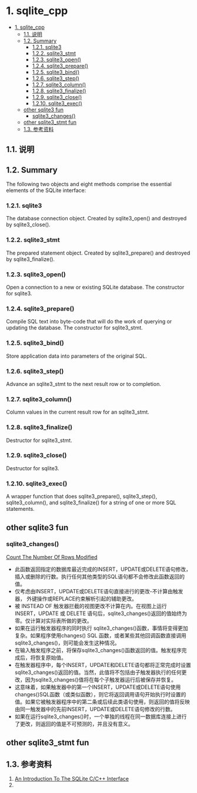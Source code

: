# 1. sqlite_cpp

- [1. sqlite_cpp](#1-sqlite_cpp)
  - [1.1. 说明](#11-说明)
  - [1.2. Summary](#12-summary)
    - [1.2.1. sqlite3](#121-sqlite3)
    - [1.2.2. sqlite3_stmt](#122-sqlite3_stmt)
    - [1.2.3. sqlite3_open()](#123-sqlite3_open)
    - [1.2.4. sqlite3_prepare()](#124-sqlite3_prepare)
    - [1.2.5. sqlite3_bind()](#125-sqlite3_bind)
    - [1.2.6. sqlite3_step()](#126-sqlite3_step)
    - [1.2.7. sqlite3_column()](#127-sqlite3_column)
    - [1.2.8. sqlite3_finalize()](#128-sqlite3_finalize)
    - [1.2.9. sqlite3_close()](#129-sqlite3_close)
    - [1.2.10. sqlite3_exec()](#1210-sqlite3_exec)
  - [other sqlite3 fun](#other-sqlite3-fun)
    - [sqlite3_changes()](#sqlite3_changes)
  - [other sqlite3_stmt fun](#other-sqlite3_stmt-fun)
  - [1.3. 参考资料](#13-参考资料)

## 1.1. 说明

## 1.2. Summary

The following two objects and eight methods comprise the essential elements of the SQLite interface:

### 1.2.1. sqlite3

The database connection object. Created by sqlite3_open() and destroyed by sqlite3_close().

### 1.2.2. sqlite3_stmt

The prepared statement object. Created by sqlite3_prepare() and destroyed by sqlite3_finalize().

### 1.2.3. sqlite3_open()

Open a connection to a new or existing SQLite database. The constructor for sqlite3.

### 1.2.4. sqlite3_prepare()

Compile SQL text into byte-code that will do the work of querying or updating the database. The constructor for sqlite3_stmt.

### 1.2.5. sqlite3_bind()

Store application data into parameters of the original SQL.

### 1.2.6. sqlite3_step()

Advance an sqlite3_stmt to the next result row or to completion.

### 1.2.7. sqlite3_column()

Column values in the current result row for an sqlite3_stmt.

### 1.2.8. sqlite3_finalize()

Destructor for sqlite3_stmt.

### 1.2.9. sqlite3_close()

Destructor for sqlite3.

### 1.2.10. sqlite3_exec()

A wrapper function that does sqlite3_prepare(), sqlite3_step(), sqlite3_column(), and sqlite3_finalize() for a string of one or more SQL statements.

## other sqlite3 fun

### sqlite3_changes()

[Count The Number Of Rows Modified](https://sqlite.org/c3ref/changes.html)

- 此函数返回指定的数据库最近完成的INSERT，UPDATE或DELETE语句修改，插入或删除的行数。执行任何其他类型的SQL语句都不会修改此函数返回的值。
- 仅考虑由INSERT，UPDATE或DELETE语句直接进行的更改-不计算由触发器， 外键操作或REPLACE约束解析引起的辅助更改。
- 被 INSTEAD OF 触发器拦截的视图更改不计算在内。在视图上运行 INSERT，UPDATE 或 DELETE 语句后，sqlite3_changes()返回的值始终为零。仅计算对实际表所做的更改。
- 如果在运行触发器程序的同时执行 sqlite3_changes()函数，事情将变得更加复杂。如果程序使用changes() SQL 函数，或者某些其他回调函数直接调用 sqlite3_changes()，则可能会发生这种情况。
- 在输入触发程序之前，将保存sqlite3_changes()函数返回的值。触发程序完成后，将恢复原始值。
- 在触发器程序中，每个INSERT，UPDATE和DELETE语句都将正常完成时设置sqlite3_changes()返回的值。当然，此值将不包括由子触发器执行的任何更改，因为sqlite3_changes()值将在每个子触发器运行后被保存并恢复。
- 这意味着，如果触发器中的第一个INSERT，UPDATE或DELETE语句使用changes()SQL函数（或类似函数），则它将返回调用语句开始执行时设置的值。如果它被触发器程序中的第二条或后续此类语句使用，则返回的值将反映由同一触发器中的先前INSERT，UPDATE或DELETE语句修改的行数。
- 如果在运行sqlite3_changes()时，一个单独的线程在同一数据库连接上进行了更改，则返回的值是不可预测的，并且没有意义。

## other sqlite3_stmt fun

## 1.3. 参考资料

1. [An Introduction To The SQLite C/C++ Interface](https://sqlite.org/cintro.html)
2. [](https://sqlite.org/download.html)

